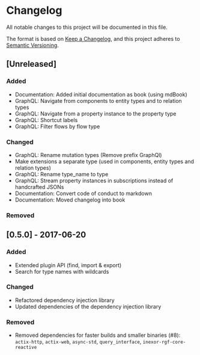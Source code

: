 # Changelog

All notable changes to this project will be documented in this file.

The format is based on [Keep a Changelog](https://keepachangelog.com/en/1.0.0/),
and this project adheres to [Semantic Versioning](https://semver.org/spec/v2.0.0.html).


## [Unreleased]

### Added

- Documentation: Added initial documentation as book (using mdBook)
- GraphQL: Navigate from components to entity types and to relation types
- GraphQL: Navigate from a property instance to the property type
- GraphQL: Shortcut labels
- GraphQL: Filter flows by flow type

### Changed

- GraphQL: Rename mutation types (Remove prefix GraphQl)
- Make extensions a separate type (used in components, entity types and relation types)
- GraphQL: Rename type_name to type
- GraphQL: Stream property instances in subscriptions instead of handcrafted JSONs
- Documentation: Convert code of conduct to markdown
- Documentation: Moved changelog into book

### Removed

## [0.5.0] - 2017-06-20

### Added

- Extended plugin API (find, import & export)
- Search for type names with wildcards

### Changed

- Refactored dependency injection library
- Updated dependencies of the dependency injection library

### Removed

- Removed dependencies for faster builds and smaller binaries (#8): `actix-http`, `actix-web`, `async-std`, `query_interface`, `inexor-rgf-core-reactive`

